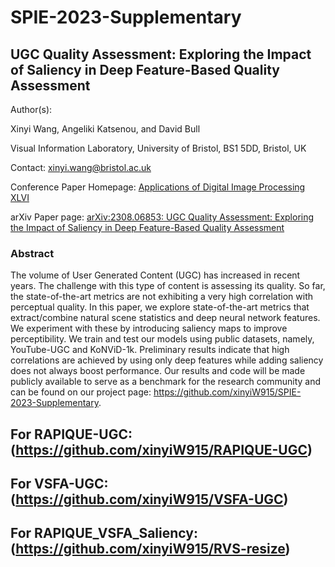 # SPIE-2023-Supplementary

## UGC Quality Assessment: Exploring the Impact of Saliency in Deep Feature-Based Quality Assessment

Author(s): 

Xinyi Wang, Angeliki Katsenou, and David Bull

Visual Information Laboratory, University of Bristol, BS1 5DD, Bristol, UK

Contact: xinyi.wang@bristol.ac.uk

Conference Paper Homepage: [Applications of Digital Image Processing XLVI](https://spie.org/OP332)

arXiv Paper page: [arXiv:2308.06853: UGC Quality Assessment: Exploring the Impact of Saliency in Deep Feature-Based Quality Assessment](https://arxiv.org/abs/2308.06853)

### Abstract 


The volume of User Generated Content (UGC) has increased in recent years. The challenge with this type of content is assessing its quality. So far, the state-of-the-art metrics are not exhibiting a very high correlation with perceptual quality. In this paper, we explore state-of-the-art metrics that extract/combine natural scene statistics and deep neural network features. We experiment with these by introducing saliency maps to improve perceptibility. We train and test our models using public datasets, namely, YouTube-UGC and KoNViD-1k. Preliminary results indicate that high correlations are achieved by using only deep features while adding saliency does not always boost performance. Our results and code will be made publicly available to serve as a benchmark for the research community and can be found on our project page: https://github.com/xinyiW915/SPIE-2023-Supplementary.


## For RAPIQUE-UGC: (https://github.com/xinyiW915/RAPIQUE-UGC)
## For VSFA-UGC: (https://github.com/xinyiW915/VSFA-UGC)
## For RAPIQUE_VSFA_Saliency: (https://github.com/xinyiW915/RVS-resize)
